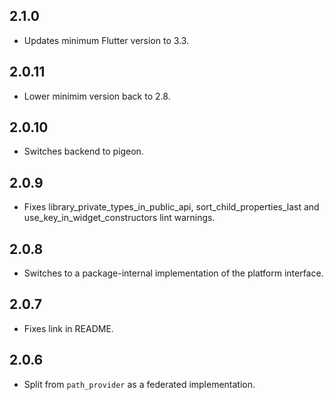 ## 2.1.0

* Updates minimum Flutter version to 3.3.

## 2.0.11

* Lower minimim version back to 2.8.

## 2.0.10

* Switches backend to pigeon.

## 2.0.9

* Fixes library_private_types_in_public_api, sort_child_properties_last and use_key_in_widget_constructors
  lint warnings.

## 2.0.8

* Switches to a package-internal implementation of the platform interface.

## 2.0.7

* Fixes link in README.

## 2.0.6

* Split from `path_provider` as a federated implementation.
